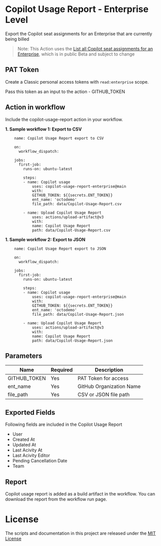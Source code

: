 # Copilot Usage Report - Enterprise Level
Export the Copilot seat assignments for an Enterprise that are currently being billed

> Note: This Action uses the [List all Copilot seat assignments for an Enterprise](https://docs.github.com/en/rest/copilot/copilot-user-management?apiVersion=2022-11-28#list-all-copilot-seat-assignments-for-an-enterprise), which is in public Beta and subject to change

## PAT Token
Create a Classic personal access tokens with `read:enterprise` scope.

Pass this token as an input to the action - GITHUB_TOKEN


## Action in workflow

Include the copilot-usage-report action in your workflow. 

**1. Sample workflow 1: Export to CSV**

```
    name: Copilot Usage Report export to CSV 

    on:
      workflow_dispatch:

    jobs:
      first-job:
        runs-on: ubuntu-latest
        
        steps:
        - name: Copilot usage
            uses: copilot-usage-report-enterprise@main
            with:        
            GITHUB_TOKEN: ${{secrets.ENT_TOKEN}}
            ent_name: 'octodemo'
            file_path: data/Copilot-Usage-Report.csv
        
        - name: Upload Copilot Usage Report
            uses: actions/upload-artifact@v3
            with:
            name: Copilot Usage Report
            path: data/Copilot-Usage-Report.csv      
```

**1. Sample workflow 2: Export to JSON**

```
    name: Copilot Usage Report export to JSON

    on:
      workflow_dispatch:

    jobs:
      first-job:
        runs-on: ubuntu-latest
        
        steps:
        - name: Copilot usage
            uses: copilot-usage-report-enterprise@main
            with:        
            GITHUB_TOKEN: ${{secrets.ENT_TOKEN}}
            ent_name: 'octodemo'
            file_path: data/Copilot-Usage-Report.json
        
        - name: Upload Copilot Usage Report
            uses: actions/upload-artifact@v3
            with:
            name: Copilot Usage Report
            path: data/Copilot-Usage-Report.json      
```

## Parameters

| Name                           | Required  | Description                                                           |
|--------------------------------|------------|----------------------------------------------------------------------|
| GITHUB_TOKEN                 | Yes | PAT Token for access    |
| ent_name                       | Yes | GitHub Organization Name                                      |
| file_path                       | Yes | CSV or JSON file path                                   |

## Exported Fields
Following fields are included in the Copilot Usage Report
- User
- Created At
- Updated At
- Last Acivity At
- Last Acivity Editor
- Pending Cancellation Date
- Team

## Report
Copilot usage report is added as a build artifact in the workflow. You can download the report from the workflow run page.

# License

The scripts and documentation in this project are released under the [MIT License](./LICENSE)
